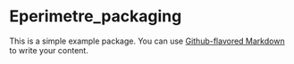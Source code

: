 # Eperimetre_packaging

This is a simple example package. You can use
[Github-flavored Markdown](https://guides.github.com/features/mastering-markdown/)
to write your content.
